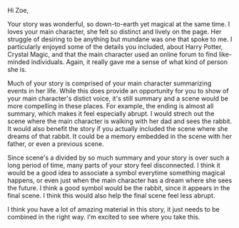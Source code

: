

Hi Zoe,

Your story was wonderful, so down-to-earth yet magical at the same time. I loves your main character, she felt so distinct and lively on the page. Her struggle of desiring to be anything but mundane was one that spoke to me. I particularly enjoyed some of the details you included, about Harry Potter, Crystal Magic, and that the main character used an online forum to find like-minded individuals. Again, it really gave me a sense of what kind of person she is.

Much of your story is comprised of your main character summarizing events in her life. While this does provide an opportunity for you to show of your main character's distict voice, it's still summary and a scene would be more compelling in these places. For example, the ending is almost all summary, which makes it feel especially abrupt. I would strech out the scene where the main character is walking with her dad and sees the rabbit. It would also benefit the story if you actually included the scene where she dreams of that rabbit. It could be a memory embedded in the scene with her father, or even a previous scene. 

Since scene's a divided by so much summary and your story is over such a long period of time, many parts of your story feel disconnected. I think it would be a good idea to associate a symbol everytime something magical happens, or even just when the main character has a dream where she sees the future. I think a good symbol would be the rabbit, since it appears in the final scene. I think this would also help the final scene feel less abrupt.

I think you have a lot of amazing material in this story, it just needs to be combined in the right way. I'm excited to see where you take this.